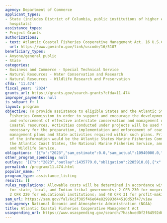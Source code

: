 ```yaml
---
agency: Department of Commerce
applicant_types:
- State (includes District of Columbia, public institutions of higher education and
  hospitals)
assistance_types:
- Project Grants
authorizations:
- text: Atlantic Coastal Fisheries Cooperative Management Act. 16 U.S.C. &sect; 5107.
  url: https://www.govinfo.gov/link/uscode/16/5107
beneficiary_types:
- Anyone/general public
- State
categories:
- Business and Commerce - Special Technical Service
- Natural Resources - Water Conservation and Research
- Natural Resources - Wildlife Research and Preservation
cfda: '11.474'
fiscal_year: '2024'
grants_url: https://grants.gov/search-grants?cfda=11.474
improper_payments: null
is_subpart_f: 1
layout: program
objective: To provide assistance to eligible States and the Atlantic States Marine
  Fisheries Commission in order to support and encourage the development, implementation,
  and enforcement of effective interstate conservation and management of Atlantic
  Coastal resources. Activities conducted under projects will be used to collect information
  necessary for the preparation, implementation and enforcement of coastal fisheries
  management plans and State activities required within such plans. Primary users
  of the information would be the Atlantic States Marine Fisheries Commission (ASMFC),
  the Atlantic Coast States, the National Marine Fisheries Service, and the U.S. Fish
  and Wildlife Service.
obligations: '[{"x":"2023","sam_estimate":0.0,"sam_actual":10940000.0,"usa_spending_actual":10942298.09},{"x":"2024","sam_estimate":0.0,"sam_actual":6210000.0,"usa_spending_actual":6205148.0},{"x":"2025","sam_estimate":0.0,"sam_actual":6510500.0,"usa_spending_actual":2838889.0}]'
other_program_spending: null
outlays: '[{"x":"2023","outlay":1435779.0,"obligation":2285910.0},{"x":"2024","outlay":0.0,"obligation":65134.0},{"x":"2025","outlay":28538.95,"obligation":334234.0}]'
permalink: /program/11.474.html
popular_name: ''
program_type: assistance_listing
results: []
rules_regulations: Allowable costs will be determined in accordance with 2 CFR 225
  for state, local, and Indian tribal governments; 2 CFR 230 for nonprofit organizations;
  2 CFR 220 for educational institutions; and 48 CFR 31 for profit-making organizations.
sam_url: https://sam.gov/fal/6c2f385f46e04e829993d44510d53f47/view
sub-agency: National Oceanic and Atmospheric Administration (NOAA)
title: Atlantic Coastal Fisheries Cooperative Management Act
usaspending_url: https://www.usaspending.gov/search/?hash=ed0f2f64592d0da738ea92c7ca59e7b0
---
```

